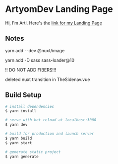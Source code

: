 # ArtyomDev Landing Page

Hi, I'm Arti. Here's the [link for my Landing Page](https://artyomdev.netlify.app/)

## Notes

yarn add --dev @nuxt/image

yarn add -D sass sass-loader@10

!! DO NOT ADD FIBERS!!!

deleted nuxt transition in TheSidenav.vue

## Build Setup

```bash
# install dependencies
$ yarn install

# serve with hot reload at localhost:3000
$ yarn dev

# build for production and launch server
$ yarn build
$ yarn start

# generate static project
$ yarn generate
```